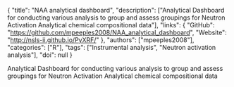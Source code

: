 {
  "title": "NAA analytical dashboard",
  "description": ["Analytical Dashboard for conducting various analysis to group and assess groupings for Neutron Activation Analytical chemical compositional data"],
  "links": {
    "GitHub": "https://github.com/mpeeples2008/NAA_analytical_dashboard",
    "Website": "http://nsls-ii.github.io/PyXRF/"
  },
  "authors": ["mpeeples2008"],
  "categories": ["R"],
  "tags": ["Instrumental analysis", "Neutron activation analysis"],
  "doi": null
}

<!-- Generated by csv2md.R – do not edit by hand -->

Analytical Dashboard for conducting various analysis to group and assess groupings for Neutron Activation Analytical chemical compositional data